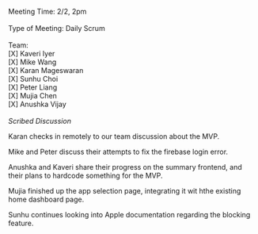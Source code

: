 Meeting Time: 2/2, 2pm \
\
Type of Meeting: Daily Scrum \
\
Team: \
    [X] Kaveri Iyer\
    [X] Mike Wang\
    [X] Karan Mageswaran\
    [X] Sunhu Choi\
    [X] Peter Liang\
    [X] Mujia Chen\
    [X] Anushka Vijay\
\
*Scribed Discussion*

Karan checks in remotely to our team discussion about the MVP.

Mike and Peter discuss their attempts to fix the firebase login error.

Anushka and Kaveri share their progress on the summary frontend, and their plans to hardcode something for the MVP.

Mujia finished up the app selection page, integrating it wit hthe existing home dashboard page.

Sunhu continues looking into Apple documentation regarding the blocking feature.

